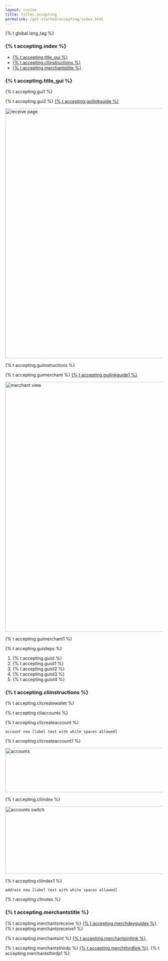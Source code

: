 ```yaml
---
layout: custom
title: titles.accepting
permalink: /get-started/accepting/index.html
---
```

{% t global.lang_tag %}
<section class="container">
    <div class="row">
        <div class="full">
          <div class="info-block text-adapt">
            <h3>{% t accepting.index %}</h3>
            <ul class="logo">
              <li><a href="#gui">{% t accepting.title_gui %}</a></li>
              <li><a href="#cli">{% t accepting.cliinstructions %}</a></li>
              <li><a href="#merchants">{% t accepting.merchantstitle %}</a></li>
            </ul>
            <h3 id="gui">{% t accepting.title_gui %}</h3>
              <p>{% t accepting.gui1 %}</p>
              <p>{% t accepting.gui2 %} <a href="https://github.com/monero-ecosystem/monero-GUI-guide/blob/master/monero-GUI-guide.md#receive-monero">{% t accepting.guilinkguide %}</a></p>
                <img class="top-margin" src="/img/receive.png" width="980" height="800" loading="lazy" alt="receive page">
              <p>{% t accepting.guiinstructions %}</p>
              <p>{% t accepting.guimerchant %} <a href="https://github.com/monero-ecosystem/monero-GUI-guide/blob/master/monero-GUI-guide.md#merchant-view">{% t accepting.guilinkguide1 %}</a>.</p>
                <img class="top-margin" src="/img/merchant_page.png" width="980" height="800" loading="lazy" alt="merchant view">
              <p>{% t accepting.guimerchant1 %}</p>
              <p>{% t accepting.guisteps %}</p>
              <ol>
                <li>{% t accepting.guiol %}</li>
                <li>{% t accepting.guiol1 %}</li>
                <li>{% t accepting.guiol2 %}</li>
                <li>{% t accepting.guiol3 %}</li>
                <li>{% t accepting.guiol4 %}</li>
              </ol>
            <h3 id="cli">{% t accepting.cliinstructions %}</h3>
              <p>{% t accepting.clicreatewallet %}</p>
              <p>{% t accepting.cliaccounts %}</p>
              <p>{% t accepting.clicreateaccount %}</p>
              <p><code>account new [label text with white spaces allowed]</code></p>
              <p>{% t accepting.clicreateaccount1 %}</p>
                <img class="top-margin" src="/img/account_cli.png" width="755" height="142" loading="lazy" alt="accounts">
              <p>{% t accepting.cliindex %}</p>
                <img class="top-margin" src="/img/account_switch.png" width="752" height="216" loading="lazy" alt="accounts switch">
              <p>{% t accepting.cliindex1 %}</p>
              <p><code>address new [label text with white spaces allowed]</code></p>
              <p><i>{% t accepting.clinotes %}</i></p>
            <h3 id="merchants">{% t accepting.merchantstitle %}</h3>
              <p>{% t accepting.merchantsreceive %} <a href="{{ site.baseurl }}/resources/developer-guides/">{% t accepting.merchdevguides %}</a>. {% t accepting.merchantsreceive1 %}</p>
              <p>{% t accepting.merchantsint %} <a href="https://github.com/monero-integrations">{% t accepting.merchantsintlink %}</a>.</p>
              <p>{% t accepting.merchantsthirdp %} <a href="{{ site.baseurl }}/resources/tools/#payment-gateways">{% t accepting.merchthirdlink %}</a>. {% t accepting.merchantsthirdp1 %}</p>
          </div>
        </div>                
    </div>
</section>
